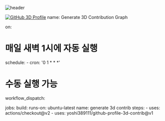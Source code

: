 <!--
**hyeon3233/hyeon3233** is a ✨ _special_ ✨ repository because its `README.md` (this file) appears on your GitHub profile.

Here are some ideas to get you started:

- 🔭 I’m currently working on ...
- 🌱 I’m currently learning ...
- 👯 I’m looking to collaborate on ...
- 🤔 I’m looking for help with ...
- 💬 Ask me about ...
- 📫 How to reach me: ...
- 😄 Pronouns: ...
- ⚡ Fun fact: ...
-->
![header](https://capsule-render.vercel.app/api?type=Venom&color=auto&height=300&section=header&text=Hyeons%20IT&fontColor=393E46&fontSize=90)

[![GitHub 3D Profile](./profile-3d-contrib/profile-night-rainbow.svg)](https://github.com/yoshi389111/github-profile-3d-contrib)
name: Generate 3D Contribution Graph

on:
  # 매일 새벽 1시에 자동 실행
  schedule:
    - cron: '0 1 * * *'
  # 수동 실행 가능
  workflow_dispatch:

jobs:
  build:
    runs-on: ubuntu-latest
    name: generate 3d contrib
    steps:
      - uses: actions/checkout@v2
      - uses: yoshi389111/github-profile-3d-contrib@v1

